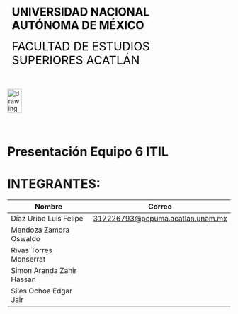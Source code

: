 <div style="display: table;">
    <div style="width: 75%;float: left;margin: auto;padding: 50px 0px 50px 10px; float: left;">
        <span style="color: black;font-size: 25px;font-weight: bold;">UNIVERSIDAD NACIONAL AUTÓNOMA DE MÉXICO</span></br></br>
        <span style="color: black;font-size: 26px;">FACULTAD DE ESTUDIOS SUPERIORES ACATLÁN</span>
    </div>
    <img src="/archivos/index/fesa.png" alt="drawing" width="200" style="width: 25%;"/>
</div>

&nbsp;
# Presentación Equipo 6 ITIL

# INTEGRANTES:

| Nombre | Correo |
|------- |--------|
| Díaz Uribe Luis Felipe | 317226793@pcpuma.acatlan.unam.mx |
| Mendoza Zamora Oswaldo |
| Rivas Torres Monserrat |
| Simon Aranda Zahir Hassan |
| Siles Ochoa Edgar Jair | 
